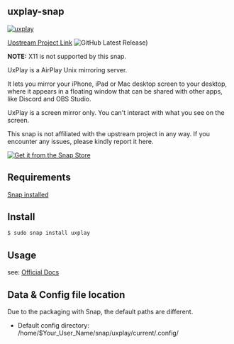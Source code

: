 ## uxplay-snap
[![uxplay](https://snapcraft.io/uxplay/badge.svg)](https://snapcraft.io/uxplay)

[Upstream Project Link](https://github.com/FDH2/UxPlay) ![GitHub Latest Release)](https://img.shields.io/github/v/release/FDH2/UxPlay?logo=github)

**NOTE:** X11 is not supported by this snap.

UxPlay is a AirPlay Unix mirroring server.

It lets you mirror your iPhone, iPad or Mac desktop screen to your desktop, where it appears in a floating window that can be shared with other apps, like Discord and OBS Studio.

UxPlay is a screen mirror only. You can't interact with what you see on the screen.

This snap is not affiliated with the upstream project in any way. If you encounter any issues, please kindly report it here.

[![Get it from the Snap Store](https://snapcraft.io/static/images/badges/en/snap-store-black.svg)](https://snapcraft.io/uxplay)

## Requirements

[Snap installed](https://snapcraft.io/docs/installing-snapd)

## Install

```bash
$ sudo snap install uxplay
```

## Usage

see: [Official Docs](https://github.com/FDH2/UxPlay?tab=readme-ov-file#usage)


## Data & Config file location

Due to the packaging with Snap, the default paths are different.

- Default config directory: /home/$Your_User_Name/snap/uxplay/current/.config/
